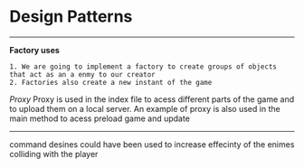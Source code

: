 # Design Patterns

*******

__Factory uses__

	1. We are going to implement a factory to create groups of objects that act as an a enmy to our creator 
	2. Factories also create a new instant of the game 


_Proxy_ Proxy is used in the index file to acess different parts of the game and to upload them on a local server. An example of proxy is also used in the main method to acess preload game and update 
*******

command desines could have been used to increase effecinty of the enimes colliding with the player 
